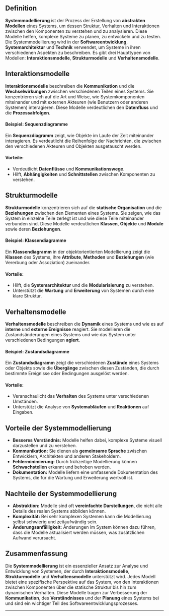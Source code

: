 ## Definition

**Systemmodellierung** ist der Prozess der Erstellung von **abstrakten Modellen** eines Systems, um dessen Struktur, Verhalten und Interaktionen zwischen den Komponenten zu verstehen und zu analysieren. Diese Modelle helfen, komplexe Systeme zu planen, zu entwickeln und zu testen. Die Systemmodellierung wird in der **Softwareentwicklung**, **Systemarchitektur** und **Technik** verwendet, um Systeme in ihren verschiedenen Aspekten zu beschreiben. Es gibt drei Haupttypen von Modellen: **Interaktionsmodelle**, **Strukturmodelle** und **Verhaltensmodelle**.

## Interaktionsmodelle

**Interaktionsmodelle** beschreiben die **Kommunikation** und die **Wechselwirkungen** zwischen verschiedenen Teilen eines Systems. Sie konzentrieren sich auf die Art und Weise, wie Systemkomponenten miteinander und mit externen Akteuren (wie Benutzern oder anderen Systemen) interagieren. Diese Modelle verdeutlichen den **Datenfluss** und die **Prozessabfolgen**.

#### Beispiel: Sequenzdiagramme

Ein **Sequenzdiagramm** zeigt, wie Objekte im Laufe der Zeit miteinander interagieren. Es verdeutlicht die Reihenfolge der Nachrichten, die zwischen den verschiedenen Akteuren und Objekten ausgetauscht werden.

#### Vorteile:
- Verdeutlicht **Datenflüsse** und **Kommunikationswege**.
- Hilft, **Abhängigkeiten** und **Schnittstellen** zwischen Komponenten zu verstehen.

## Strukturmodelle

**Strukturmodelle** konzentrieren sich auf die **statische Organisation** und die **Beziehungen** zwischen den Elementen eines Systems. Sie zeigen, wie das System in einzelne Teile zerlegt ist und wie diese Teile miteinander verbunden sind. Diese Modelle verdeutlichen **Klassen**, **Objekte** und **Module** sowie deren **Beziehungen**.

#### Beispiel: Klassendiagramme

Ein **Klassendiagramm** in der objektorientierten Modellierung zeigt die **Klassen** des Systems, ihre **Attribute**, **Methoden** und **Beziehungen** (wie Vererbung oder Assoziation) zueinander.

#### Vorteile:
- Hilft, die **Systemarchitektur** und die **Modularisierung** zu verstehen.
- Unterstützt die **Wartung** und **Erweiterung** von Systemen durch eine klare Struktur.

## Verhaltensmodelle

**Verhaltensmodelle** beschreiben die **Dynamik** eines Systems und wie es auf **interne** und **externe Ereignisse** reagiert. Sie modellieren die Zustandsänderungen eines Systems und wie das System unter verschiedenen Bedingungen **agiert**.

#### Beispiel: Zustandsdiagramme

Ein **Zustandsdiagramm** zeigt die verschiedenen **Zustände** eines Systems oder Objekts sowie die **Übergänge** zwischen diesen Zuständen, die durch bestimmte Ereignisse oder Bedingungen ausgelöst werden.

#### Vorteile:
- Veranschaulicht das **Verhalten** des Systems unter verschiedenen Umständen.
- Unterstützt die Analyse von **Systemabläufen** und **Reaktionen** auf Eingaben.

## Vorteile der Systemmodellierung

- **Besseres Verständnis:** Modelle helfen dabei, komplexe Systeme visuell darzustellen und zu verstehen.
- **Kommunikation:** Sie dienen als **gemeinsame Sprache** zwischen Entwicklern, Architekten und anderen Stakeholdern.
- **Fehlerminimierung:** Durch frühzeitige Modellierung können **Schwachstellen** erkannt und behoben werden.
- **Dokumentation:** Modelle liefern eine umfassende Dokumentation des Systems, die für die Wartung und Erweiterung wertvoll ist.

## Nachteile der Systemmodellierung

- **Abstraktion:** Modelle sind oft **vereinfachte Darstellungen**, die nicht alle Details des realen Systems abbilden können.
- **Komplexität:** Bei sehr komplexen Systemen kann die Modellierung selbst schwierig und zeitaufwändig sein.
- **Änderungsanfälligkeit:** Änderungen im System können dazu führen, dass die Modelle aktualisiert werden müssen, was zusätzlichen Aufwand verursacht.

## Zusammenfassung

Die **Systemmodellierung** ist ein essenzieller Ansatz zur Analyse und Entwicklung von Systemen, der durch **Interaktionsmodelle**, **Strukturmodelle** und **Verhaltensmodelle** unterstützt wird. Jedes Modell bietet eine spezifische Perspektive auf das System, von den Interaktionen zwischen Komponenten über die statische Struktur bis hin zum dynamischen Verhalten. Diese Modelle tragen zur Verbesserung der **Kommunikation**, des **Verständnisses** und der **Planung** eines Systems bei und sind ein wichtiger Teil des Softwareentwicklungsprozesses.

---


